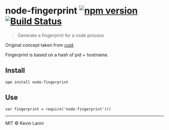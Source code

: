 # node-fingerprint [![npm version](https://badge.fury.io/js/node-fingerprint.svg)](http://badge.fury.io/js/node-fingerprint) [![Build Status](https://travis-ci.org/therealklanni/node-fingerprint.svg?branch=master)](https://travis-ci.org/therealklanni/node-fingerprint)

> Generate a fingerprint for a node process

Original concept taken from [cuid](https://github.com/ericelliott/cuid).

Fingerprint is based on a hash of pid + hostname.

## Install

```
npm install node-fingerprint
```

## Use

```
var fingerprint = require('node-fingerprint')()
```

---

MIT © Kevin Lanni
